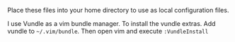 Place these files into your home directory to use as local configuration files.

I use Vundle as a vim bundle manager. To install the vundle extras. Add vundle
to `~/.vim/bundle`. Then open vim and execute `:VundleInstall`
